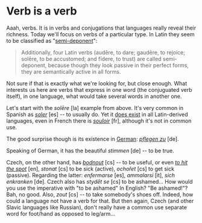 Verb is a verb
===

Aaah, verbs. It is in verbs and conjugations that languages really reveal their richness. Today we'll focus on verbs of a particular type. In Latin they seem to be classified as "[semi-deponent](https://en.wikipedia.org/wiki/Deponent_verb#Latin)":

> Additionally, four Latin verbs (audēre, to dare; gaudēre, to rejoice; solēre, to be accustomed; and fīdere, to trust) are called semi-deponent, because though they look passive in their perfect forms, they are semantically active in all forms.

Not sure if that is exactly what we're looking for, but close enough. What interests us here are verbs that express in one word (the conjuguated verb itself), in one language, what would take several words in another one.

Let's start with the *solēre* [la] example from above. It's very common in Spanish as *[soler](https://en.wiktionary.org/wiki/soler#Spanish)* [es] -- to usually do. Yet it [does exist](https://en.wiktionary.org/wiki/soleo#Descendants) in all Latin-derived languages, even in French there is *[souloir](https://www.cnrtl.fr/definition/souloir)* [fr], although it's not in common use.

The good surprise though is its existence in [German](german-uber-alles): *[pflegen zu](https://en.wiktionary.org/wiki/pflegen)* [de].

Speaking of German, it has the beautiful *stimmen* [de] -- to be true.

Czech, on the other hand, has *[bodnout](https://ssjc.ujc.cas.cz/search.php?heslo=bodnouti&sti=4656&where=hesla)* [cs] -- to be useful, or even *[to hit the spot](http://en.wiktionary.org/wiki/hit_the_spot)* [en], *stonat* [cs] to be sick (active), *ochořet* [cs] to get sick (passive). Regarding the latter: *enfermarse* [es], *ammalarsi* [it], *sich enkranken* [de]. Czech also has *stydět se* [cs] to be ashamed... How would you use the imperative with "to be ashamed" In English? "Be ashamed!"? Bah, no good. Also, *zout* [cs] -- to take somebody's shoes off. Indeed, how could a language not have a verb for that. But then again, Czech (and other Slavic languages like Russian), don't really have a common use separate word for foot/hand as opposed to leg/arm...

